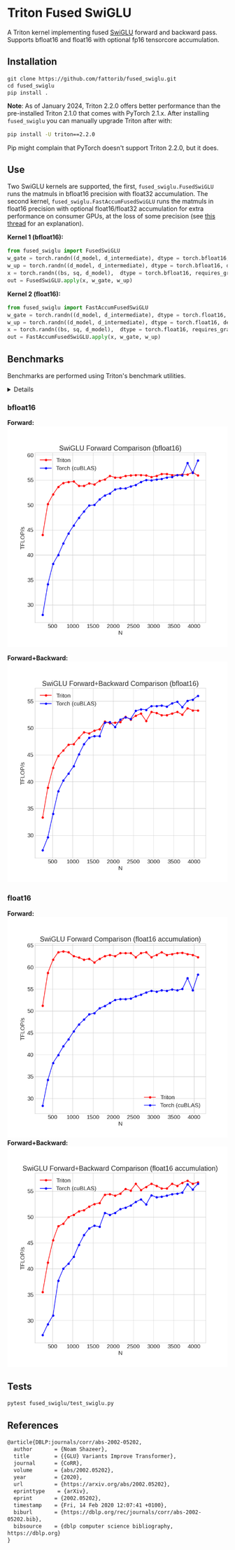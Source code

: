 # Triton Fused SwiGLU

A Triton kernel implementing fused [SwiGLU](https://arxiv.org/pdf/2002.05202.pdf) forward and backward pass. Supports bfloat16 and float16 with optional fp16 tensorcore accumulation. 

## Installation

```
git clone https://github.com/fattorib/fused_swiglu.git
cd fused_swiglu
pip install .
```

**Note**: As of January 2024, Triton 2.2.0 offers better performance than the pre-installed Triton 2.1.0 that comes with PyTorch 2.1.x. After installing ```fused_swiglu``` you can manually upgrade Triton after with:
```bash 
pip install -U triton==2.2.0
```
Pip might complain that PyTorch doesn't support Triton 2.2.0, but it does. 


## Use
Two SwiGLU kernels are supported, the first, ```fused_swiglu.FusedSwiGLU``` runs the matmuls in bfloat16 precision with float32 accumulation. The second kernel, ```fused_swiglu.FastAccumFusedSwiGLU``` runs the matmuls in float16 precision with optional float16/float32 accumulation for extra performance on consumer GPUs, at the loss of some precision (see [this thread](https://twitter.com/main_horse/status/1742013125090795531) for an explanation).

**Kernel 1 (bfloat16):**
```python
from fused_swiglu import FusedSwiGLU
w_gate = torch.randn((d_model, d_intermediate), dtype = torch.bfloat16, device = 'cuda:0')
w_up = torch.randn((d_model, d_intermediate), dtype = torch.bfloat16, device = 'cuda:0')
x = torch.randn((bs, sq, d_model),  dtype = torch.bfloat16, requires_grad=True)
out = FusedSwiGLU.apply(x, w_gate, w_up)
```

**Kernel 2 (float16):**
```python
from fused_swiglu import FastAccumFusedSwiGLU
w_gate = torch.randn((d_model, d_intermediate), dtype = torch.float16, device = 'cuda:0')
w_up = torch.randn((d_model, d_intermediate), dtype = torch.float16, device = 'cuda:0')
x = torch.randn((bs, sq, d_model),  dtype = torch.float16, requires_grad=True)
out = FastAccumFusedSwiGLU.apply(x, w_gate, w_up)
```

## Benchmarks

Benchmarks are performed using Triton's benchmark utilities. 
<details>
<summary>Details</summary>
<br>
RTX 4070, Batch size = 4, Sequence length = 2048, `d_intermediate = 3 * d_model`
</details>

### bfloat16

**Forward:**
![](imgs/bf16_fwd.png)

**Forward+Backward:**
![](imgs/bf16_fwd_bwd.png)

### float16

**Forward:**
![](imgs/fp16_fwd.png)
**Forward+Backward:**
![](imgs/fp16_fwd_bwd.png)
## Tests
```bash
pytest fused_swiglu/test_swiglu.py
```

## References

```
@article{DBLP:journals/corr/abs-2002-05202,
  author       = {Noam Shazeer},
  title        = {{GLU} Variants Improve Transformer},
  journal      = {CoRR},
  volume       = {abs/2002.05202},
  year         = {2020},
  url          = {https://arxiv.org/abs/2002.05202},
  eprinttype    = {arXiv},
  eprint       = {2002.05202},
  timestamp    = {Fri, 14 Feb 2020 12:07:41 +0100},
  biburl       = {https://dblp.org/rec/journals/corr/abs-2002-05202.bib},
  bibsource    = {dblp computer science bibliography, https://dblp.org}
}
```